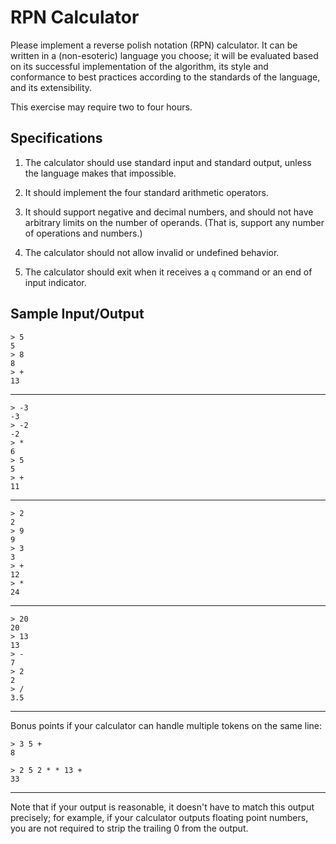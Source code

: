 # RPN Calculator

Please implement a reverse polish notation (RPN) calculator.  It can be written
in a (non-esoteric) language you choose; it will be evaluated based on its
successful implementation of the algorithm, its style and conformance to best
practices according to the standards of the language, and its extensibility.

This exercise may require two to four hours.


## Specifications

1. The calculator should use standard input and standard output, unless the
   language makes that impossible.

2. It should implement the four standard arithmetic operators.

3. It should support negative and decimal numbers, and should not have
   arbitrary limits on the number of operands.  (That is, support any number
   of operations and numbers.)

4. The calculator should not allow invalid or undefined behavior.

5. The calculator should exit when it receives a `q` command or an end of input 
   indicator.


## Sample Input/Output

    > 5 
    5
    > 8
    8
    > +
    13

---

    > -3
    -3
    > -2
    -2
    > *
    6
    > 5
    5
    > +
    11

---

    > 2
    2
    > 9
    9
    > 3
    3 
    > +
    12 
    > *
    24

---

    > 20
    20
    > 13
    13
    > -
    7
    > 2
    2
    > / 
    3.5

---

Bonus points if your calculator can handle multiple tokens on the same line:
                                                                                
    > 3 5 +                                                                        
    8                                                                           
                                                                                
    > 2 5 2 * * 13 +
    33                                                                          

---

Note that if your output is reasonable, it doesn't have to match this output
precisely; for example, if your calculator outputs floating point numbers, you
are not required to strip the trailing 0 from the output.